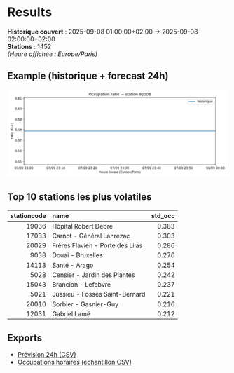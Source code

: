 # Results

**Historique couvert** : 2025-09-08 01:00:00+02:00 → 2025-09-08 02:00:00+02:00  
**Stations** : 1452  
*(Heure affichée : Europe/Paris)*

## Example (historique + forecast 24h)
![sample](assets/sample_forecast.png)

## Top 10 stations les plus volatiles
|   stationcode | name                             |   std_occ |
|--------------:|:---------------------------------|----------:|
|         19036 | Hôpital Robert Debré             |     0.383 |
|         17033 | Carnot - Général Lanrezac        |     0.303 |
|         20029 | Frères Flavien - Porte des Lilas |     0.286 |
|          9038 | Douai - Bruxelles                |     0.276 |
|         14113 | Santé - Arago                    |     0.254 |
|          5028 | Censier - Jardin des Plantes     |     0.242 |
|         15043 | Brancion - Lefebvre              |     0.237 |
|          5021 | Jussieu - Fossés Saint-Bernard   |     0.221 |
|         20010 | Sorbier - Gasnier-Guy            |     0.216 |
|         12031 | Gabriel Lamé                     |     0.212 |

## Exports
- [Prévision 24h (CSV)](exports/velib_forecast_24h.csv)
- [Occupations horaires (échantillon CSV)](exports/velib_hourly.csv)